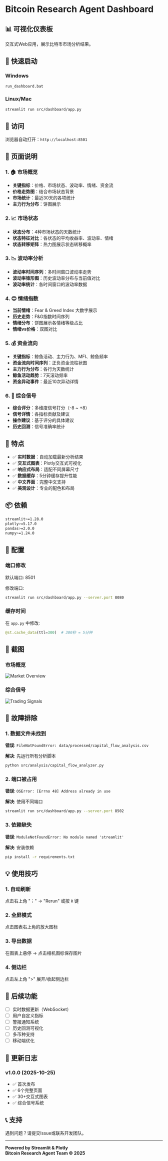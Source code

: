 # Bitcoin Research Agent Dashboard

## 📊 可视化仪表板

交互式Web应用，展示比特币市场分析结果。

## 🚀 快速启动

### Windows
```bash
run_dashboard.bat
```

### Linux/Mac
```bash
streamlit run src/dashboard/app.py
```

## 📱 访问

浏览器自动打开：`http://localhost:8501`

## 📖 页面说明

### 1. 🏠 市场概览
- **关键指标**：价格、市场状态、波动率、情绪、资金流
- **价格走势图**：结合市场状态背景
- **市场统计**：最近30天的各项统计
- **主力行为分布**：饼图展示

### 2. 📈 市场状态
- **状态分布**：4种市场状态的天数统计
- **状态特征对比**：各状态的平均收益率、波动率、情绪
- **状态转移矩阵**：热力图展示状态转移概率

### 3. 📉 波动率分析
- **波动率时间序列**：多时间窗口波动率走势
- **波动率锥形图**：历史波动率分布与当前值对比
- **波动率统计**：各时间窗口的波动率数据

### 4. 😊 情绪指数
- **当前情绪**：Fear & Greed Index 大数字展示
- **历史走势**：F&G指数时间序列
- **情绪分布**：饼图展示各情绪等级占比
- **情绪vs价格**：双图对比

### 5. 💰 资金流向
- **关键指标**：鲸鱼活动、主力行为、MFI、鲸鱼频率
- **资金流向时间序列**：正负资金流柱状图
- **主力行为分布**：各行为天数统计
- **鲸鱼活动趋势**：7天滚动频率
- **资金异动事件**：最近10次异动详情

### 6. 🎯 综合信号
- **综合评分**：多维度信号打分（-8 ~ +8）
- **信号详情**：各指标贡献及建议
- **操作建议**：基于评分的具体建议
- **历史回测**：信号准确率统计

## 🎨 特点

- ✅ **实时数据**：自动加载最新分析结果
- ✅ **交互式图表**：Plotly交互式可视化
- ✅ **响应式布局**：适配不同屏幕尺寸
- ✅ **数据缓存**：5分钟缓存提升性能
- ✅ **中文界面**：完整中文支持
- ✅ **美观设计**：专业的配色和布局

## 📦 依赖

```bash
streamlit>=1.28.0
plotly>=5.17.0
pandas>=2.0.0
numpy>=1.24.0
```

## 🔧 配置

### 端口修改

默认端口: 8501

修改端口:
```bash
streamlit run src/dashboard/app.py --server.port 8080
```

### 缓存时间

在 `app.py` 中修改:
```python
@st.cache_data(ttl=300)  # 300秒 = 5分钟
```

## 📸 截图

### 市场概览
![Market Overview](../../docs/screenshots/overview.png)

### 综合信号
![Trading Signals](../../docs/screenshots/signals.png)

## 🐛 故障排除

### 1. 数据文件未找到
**错误**: `FileNotFoundError: data/processed/capital_flow_analysis.csv`

**解决**: 先运行所有分析脚本
```bash
python src/analysis/capital_flow_analyzer.py
```

### 2. 端口被占用
**错误**: `OSError: [Errno 48] Address already in use`

**解决**: 使用不同端口
```bash
streamlit run src/dashboard/app.py --server.port 8502
```

### 3. 依赖缺失
**错误**: `ModuleNotFoundError: No module named 'streamlit'`

**解决**: 安装依赖
```bash
pip install -r requirements.txt
```

## 💡 使用技巧

### 1. 自动刷新
点击右上角 "⋮" → "Rerun" 或按 `R` 键

### 2. 全屏模式
点击图表右上角的放大图标

### 3. 导出数据
在图表上悬停 → 点击相机图标保存图片

### 4. 侧边栏
点击左上角 ">" 展开/收起侧边栏

## 🎯 后续功能

- [ ] 实时数据更新（WebSocket）
- [ ] 用户自定义指标
- [ ] 警报通知系统
- [ ] 历史回测可视化
- [ ] 多币种支持
- [ ] 移动端优化

## 📝 更新日志

### v1.0.0 (2025-10-25)
- ✅ 首次发布
- ✅ 6个完整页面
- ✅ 30+交互式图表
- ✅ 综合信号系统

## 📞 支持

遇到问题？请提交Issue或联系开发团队。

---

**Powered by Streamlit & Plotly**  
**Bitcoin Research Agent Team © 2025**

